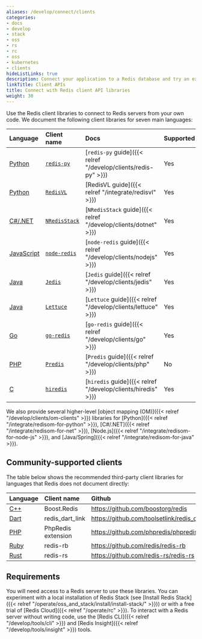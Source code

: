 ```yaml
---
aliases: /develop/connect/clients
categories:
- docs
- develop
- stack
- oss
- rs
- rc
- oss
- kubernetes
- clients
hideListLinks: true
description: Connect your application to a Redis database and try an example
linkTitle: Client APIs
title: Connect with Redis client API libraries
weight: 30
---
```


Use the Redis client libraries to connect to Redis servers from
your own code. We document the following client libraries
for seven main languages:

| Language | Client name | Docs | Supported |
| :-- | :-- | :-- | :-- |
| [Python](https://www.python.org/) | [`redis-py`](https://github.com/redis/redis-py) |[`redis-py` guide]({{< relref "/develop/clients/redis-py" >}}) | Yes |
| [Python](https://www.python.org/) | [`RedisVL`](https://github.com/redis/redis-vl-python) |[RedisVL guide]({{< relref "/integrate/redisvl" >}}) | Yes 
| [C#/.NET](https://learn.microsoft.com/en-us/dotnet/csharp/) | [`NRedisStack`](https://github.com/redis/NRedisStack) |[`NRedisStack` guide]({{< relref "/develop/clients/dotnet" >}}) | Yes |
| [JavaScript](https://nodejs.org/en) | [`node-redis`](https://github.com/redis/node-redis) | [`node-redis` guide]({{< relref "/develop/clients/nodejs" >}}) | Yes |
| [Java](https://www.java.com/en/) | [`Jedis`](https://github.com/redis/jedis) | [`Jedis` guide]({{< relref "/develop/clients/jedis" >}}) |  Yes |
| [Java](https://www.java.com/en/) | [`Lettuce`](https://github.com/redis/lettuce) | [`Lettuce` guide]({{< relref "/develop/clients/lettuce" >}}) | Yes |
| [Go](https://go.dev/) | [`go-redis`](https://github.com/redis/go-redis) | [`go-redis` guide]({{< relref "/develop/clients/go" >}}) | Yes |
| [PHP](https://www.php.net/)| [`Predis`](https://github.com/predis/predis) | [`Predis` guide]({{< relref "/develop/clients/php" >}}) | No |
| [C](https://en.wikipedia.org/wiki/C_(programming_language)) | [`hiredis`](https://github.com/redis/hiredis) | [`hiredis` guide]({{< relref "/develop/clients/hiredis" >}}) | Yes |

We also provide several higher-level
[object mapping (OM)]({{< relref "/develop/clients/om-clients" >}})
libraries for [Python]({{< relref "/integrate/redisom-for-python" >}}),
[C#/.NET]({{< relref "/integrate/redisom-for-net" >}}),
[Node.js]({{< relref "/integrate/redisom-for-node-js" >}}), and
[Java/Spring]({{< relref "/integrate/redisom-for-java" >}}).

## Community-supported clients

The table below shows the recommended third-party client libraries for languages that
Redis does not document directly:

| Language | Client name | Github | Docs |
| :-- | :-- | :-- | :-- |
| [C++](https://en.wikipedia.org/wiki/C%2B%2B) | Boost.Redis | https://github.com/boostorg/redis | https://www.boost.org/doc/libs/develop/libs/redis/doc/html/index.html |
| [Dart](https://dart.dev/) | redis_dart_link | https://github.com/toolsetlink/redis_dart_link | https://github.com/toolsetlink/redis_dart_link |
| [PHP](https://www.php.net/) | PhpRedis extension | https://github.com/phpredis/phpredis | https://github.com/phpredis/phpredis/blob/develop/README.md |
| [Ruby](https://www.ruby-lang.org/en/) | redis-rb | https://github.com/redis/redis-rb | https://rubydoc.info/gems/redis |
| [Rust](https://www.rust-lang.org/) | redis-rs | https://github.com/redis-rs/redis-rs | https://docs.rs/redis/latest/redis/ |


## Requirements

You will need access to a Redis server to use these libraries.
You can experiment with a local installation of Redis Stack
(see [Install Redis Stack]({{< relref "/operate/oss_and_stack/install/install-stack/" >}})) or with a free trial of [Redis Cloud]({{< relref "/operate/rc" >}}).
To interact with a Redis server without writing code, use the
[Redis CLI]({{< relref "/develop/tools/cli" >}}) and
[Redis Insight]({{< relref "/develop/tools/insight" >}}) tools.
